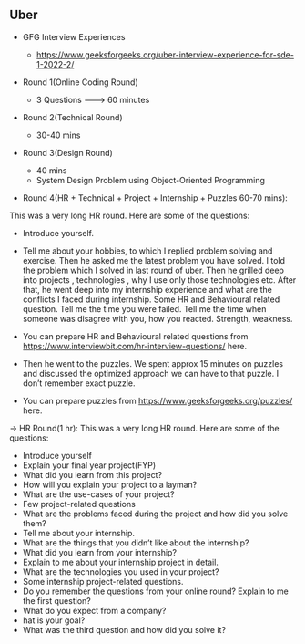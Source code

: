 ## Uber 

- GFG Interview Experiences 
  - https://www.geeksforgeeks.org/uber-interview-experience-for-sde-1-2022-2/
  

- Round 1(Online Coding Round)
   - 3 Questions ---> 60 minutes

- Round 2(Technical Round)
   - 30-40 mins

- Round 3(Design Round)
   - 40 mins
   - System Design Problem using Object-Oriented Programming

- Round 4(HR + Technical + Project + Internship + Puzzles 60-70 mins):

This was a very long HR round. Here are some of the questions:

- Introduce yourself.
- Tell me about your hobbies, to which I replied problem solving and exercise. Then he asked me the latest problem you have solved. I told the problem which I solved in last round of uber.
Then he grilled deep into projects , technologies , why I use only those technologies etc.
After that, he went deep into my internship experience and what are the conflicts I faced during internship.
Some HR and Behavioural related question.
Tell me the time you were failed.
Tell me the time when someone was disagree with you, how you reacted.
Strength, weakness.



- You can prepare HR and Behavioural related questions from https://www.interviewbit.com/hr-interview-questions/ here.

- Then he went to the puzzles. We spent approx 15 minutes on puzzles and discussed the optimized approach we can have to that puzzle. I don’t remember exact puzzle.  

- You can prepare puzzles from https://www.geeksforgeeks.org/puzzles/ here.

-> HR Round(1 hr): This was a very long HR round. Here are some of the questions:

- Introduce yourself
- Explain your final year project(FYP)
- What did you learn from this project?
- How will you explain your project to a layman?
- What are the use-cases of your project?
- Few project-related questions
- What are the problems faced during the project and how did you solve them?
- Tell me about your internship.
- What are the things that you didn’t like about the internship?
- What did you learn from your internship?
- Explain to me about your internship project in detail.
- What are the technologies you used in your project?
- Some internship project-related questions.
- Do you remember the questions from your online round? Explain to me the first question?
- What do you expect from a company?
- hat is your goal?
- What was the third question and how did you solve it?
